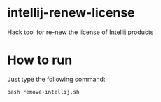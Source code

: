 # intellij-renew-license
Hack tool for re-new the license of Intellij products

# How to run
Just type the following command:
```
bash remove-intellij.sh
```
